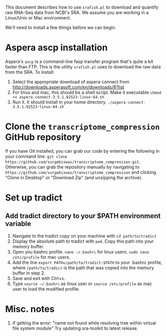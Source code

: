 This document describes how to use `srafish.pl` to download and quantify raw RNA-Seq data from NCBI's SRA. We assume you are working in a Linux/Unix or Mac environment. 

We'll need to install a few things before we can begin.

# Aspera ascp installation
Aspera's `ascp` is a command-line fasp transfer program that's quite a bit faster than FTP. This is the utility `srafish.pl` uses to download the raw data from the SRA. To install:
1. Select the appropriate download of aspera connect from http://downloads.asperasoft.com/en/downloads/8?list
2. For linux and mac, this should be a shell script. Make it executable `chmod +x aspera-connect-3.5.1.92523-linux-64.sh`
3. Run it. It should install in your home directory. `./aspera-connect-3.5.1.92523-linux-64.sh`

# Clone the `transcriptome_compression` GitHub repository
If you have Git installed, you can grab our code by entering the following in your command line: `git clone https://github.com/surgebiswas/transcriptome_compression.git`. Otherwise, you can grab the repository manually by navigating to `https://github.com/surgebiswas/transcriptome_compression` and clicking "Clone in Desktop" or "Download Zip" (and unzipping the archive).

# Set up tradict  
## Add tradict directory to your $PATH environment variable  
1. Navigate to the tradict copy on your machine with `cd path/to/tradict`   
2. Display the absolute path to tradict with `pwd`. Copy this path into your memory buffer.
3. Open you bashrc profile. `nano ~/.bashrc` for linux users. `sudo nano /etc/profile` for mac users.
4. Add the line `export PATH=/path/to/tradict:$PATH` to your .bashrc profile, where `/path/to/tradict` is the path that was copied into the memory buffer in step 2.
5. Save and exit with Ctrl+x.
6. Type `source ~/.bashrc` as linux user or `source /etc/profile` as mac user to load the modified profile.

# Misc. notes
1. If getting the error: "name not found while resolving tree within virtual file system module" Try updating sra-toolkit to latest release.
